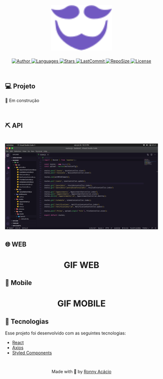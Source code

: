 <h1 align="center">
  <img alt="GoBarber" title="#delicinha" src=".github/logo.svg" width="200px" />
</h1>

<p align="center">
  <a href="https://github.com/ronnyacacio">
    <img alt="Author" src="https://img.shields.io/badge/author-ronnyacacio-7159c1?style=flat-square">
  </a>

  <a href="#">
    <img alt="Languages" src="https://img.shields.io/github/languages/count/ronnyacacio/go-barber?color=7159c1&style=flat-square">
  </a>

  <a href="https://github.com/ronnyacacio/go-barber/stargazers">
    <img alt="Stars" src="https://img.shields.io/github/stars/ronnyacacio/go-barber?color=7159c1&style=flat-square">
  </a>

  <a href="https://github.com/ronnyacacio/go-barber/commits/master">
    <img alt="LastCommit" src="https://img.shields.io/github/last-commit/ronnyacacio/go-barber?color=7159c1&style=flat-square">
  </a>

  <a href="#">
    <img alt="RepoSize" src="https://img.shields.io/github/repo-size/ronnyacacio/go-barber?color=7159c1&style=flat-square">
  </a>

  <a href="https://github.com/ronnyacacio/go-barber/blob/master/LICENSE.md">
    <img alt="License" src="https://img.shields.io/badge/license-MIT-brightgreen?color=7159c1&style=flat-square">
  </a>
</p>

<br />

## 💻 Projeto

🚧 Em construção

<br />

## ⛏ API

<h1 align="center">
    <img src=".github/api.png" />
</h1>

## 🌐 WEB

<h1 align="center">
    GIF WEB
</h1>

## 📱 Mobile

<h1 align="center">
    GIF MOBILE
</h1>

## 🚀 Tecnologias

Esse projeto foi desenvolvido com as seguintes tecnologias:

- [React](https://reactjs.org)
- [Axios](https://github.com/axios/axios)
- [Styled Components](https://styled-components.com/)

<br />

<p align="center">
  Made with 💜 by <a href="https://www.linkedin.com/in/ronnyacacio/"> Ronny Acácio </a>
</p>
